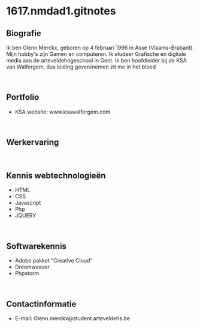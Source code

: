 # 1617.nmdad1.gitnotes
<h2>Biografie</h2>
<p>Ik ben Glenn Merckx, geboren op 4 februari 1996 in Asse (Vlaams-Brabant). 
Mijn hobby's zijn Gamen en computeren. 
Ik studeer Grafische en digitale media aan de arteveldehogeschool in Gent.
Ik ben hoofdleider bij de KSA van Walfergem, dus leiding geven/nemen zit me in het bloed</p></br>
<h2>Portfolio</h2>
  <ul>
    <li>KSA website: www.ksawalfergem.com</li>
  </ul>
</br>
<h2>Werkervaring</h2>
<p></p>
</br>
<h2>Kennis webtechnologieën</h2>
  <ul>
    <li>HTML</li>
    <li>CSS</li>
    <li>Javascript</li>
    <li>Php</li>
    <li>JQUERY</li>
  </ul>
</br>
<h2>Softwarekennis</h2>
  <ul>
    <li>Adobe pakket "Creative Cloud"</li>
    <li>Dreamweaver</li>
    <li>Phpstorm</li>
  </ul>
</br>
<h2>Contactinformatie</h2>
  <ul>
    <li>E-mail: Glenn.merckx@student.arteveldehs.be</li>
  </ul>
</br>